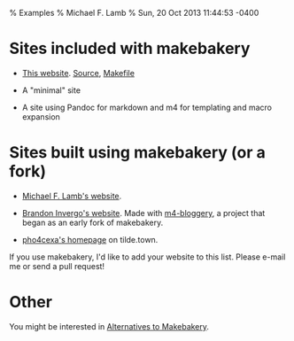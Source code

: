 % Examples
% Michael F. Lamb
% Sun, 20 Oct 2013 11:44:53 -0400

# Sites included with makebakery

- [This website](https://datagrok.github.io/makebakery/).
  [Source](https://github.com/datagrok/makebakery/tree/master/examples/makebakery-site),
  [Makefile](https://github.com/datagrok/makebakery/blob/master/examples/makebakery-site/Makefile)

- A "minimal" site

- A site using Pandoc for markdown and m4 for templating and macro expansion

# Sites built using makebakery (or a fork)

- [Michael F. Lamb's website](https://datagrok.org/).

- [Brandon Invergo's website](http://brandon.invergo.net/).
  Made with [m4-bloggery](http://m4-bloggery.invergo.net/fossil/index), a project that began as an early fork of makebakery. 

- [pho4cexa's homepage](https://tilde.town/~pho4cexa/) on tilde.town.

If you use makebakery, I'd like to add your website to this list. Please e-mail me or send a pull request!

# Other

You might be interested in [Alternatives to Makebakery](../documentation/alternatives/).
